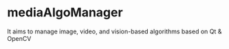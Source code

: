 mediaAlgoManager
================

It aims to manage image, video, and vision-based algorithms based on Qt &amp; OpenCV
